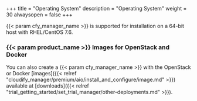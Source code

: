 +++
title = "Operating System"
description = "Operating System"
weight = 30
alwaysopen = false
+++

{{< param cfy_manager_name >}} is supported for installation on a 64-bit host with RHEL/CentOS 7.6.

### {{< param product_name >}} Images for OpenStack and Docker
You can also create a {{< param cfy_manager_name >}} with the OpenStack or Docker [images]({{< relref "cloudify_manager/premium/aio/install_and_configure/image.md" >}}) available at [downloads]({{< relref "trial_getting_started/set_trial_manager/other-deployments.md" >}}).